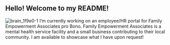 ## Hello! Welcome to my README! 

![brain_1f9e0-1](https://github.com/user-attachments/assets/374b4c47-072f-437a-96bb-4c111a88eb9c)
I’m currently working on an employee/HR portal for Family Empowerment Associates pro Bono. Family Empowerment Associates is a mental health service facility and a small business contributing to their local community. I am available to showcase what I have upon request!




<!--
**P3R3GRIN3/P3R3GRIN3** is a ✨ _special_ ✨ repository because its `README.md` (this file) appears on your GitHub profile.

Here are some ideas to get you started:

- 🔭 I’m currently working on ...
- 🌱 I’m currently learning ...
- 👯 I’m looking to collaborate on ...
- 🤔 I’m looking for help with ...
- 💬 Ask me about ...
- 📫 How to reach me: ...
- 😄 Pronouns: ...
- ⚡ Fun fact: ...
-->
